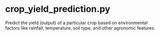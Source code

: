 # crop_yield_prediction.py
Predict the yield (output) of a particular crop based on environmental factors like rainfall, temperature, soil type, and other agronomic features.
